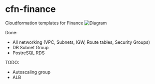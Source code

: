 # cfn-finance
Cloudformation templates for Finance
![Diagram](https://lucid.app/publicSegments/view/690ffa1c-37ba-436e-b176-3311bd715e40/image.png)

Done:
  - All networking (VPC, Subnets, IGW, Route tables, Security Groups)
  - DB Subnet Group
  - PostreSQL RDS
  
TODO:
  - Autoscaling group
  - ALB
